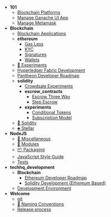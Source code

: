 * **101**
	* [Blockchain Platforms](101/blockchain_platforms.md)
	* [Manage Ganache UI App](101/manage_ganache_ui.md)
	* [Manage Metamask](101/manage_metamask.md)
* **Blockchain**
	* [Blockchain Applications](blockchain/applications.md)
	* **ethereum**
		* [Gas Less](blockchain/ethereum/gas-less.md)
		* [KYC](blockchain/ethereum/kyc.md)
		* [Signatures](blockchain/ethereum/signatures.md)
		* [Wallets](blockchain/ethereum/wallets.md)
	* [:see_no_evil: Experiments](blockchain/experiments.md)
	* [Hyperledger Fabric Development](blockchain/hyperledger_fabric.md)
	* [Pantheon Developer Roadmap](blockchain/pantheon.md)
	* **solidity**
		* [Crowdsale Experiments](blockchain/solidity/crowdsale-experiments.md)
		* **escrow_contracts**
			* [Escrow Three Way](blockchain/solidity/escrow_contracts/escrowthreewaysol.md)
			* [Step Escrow](blockchain/solidity/escrow_contracts/step_escrow.md)
		* **experiments**
			* [Conditional Tokens](blockchain/solidity/experiments/conditional-tokens.md)
			* [Subscription Model](blockchain/solidity/experiments/subscription-model.md)
	* [:game_die: Solidity](blockchain/solidity.md)
	* [:clubs: Stellar](blockchain/stellar.md)
* **NodeJS**
	* [:art: Miscellaneous](nodejs/miscellaneous.md)
	* [:gem: Modules](nodejs/modules.md)
	* [:package: Packaging](nodejs/packaging.md)
	* [JavaScript Style Guide](nodejs/style_guide.md)
	* [Tests](nodejs/tests.md)
* **techhq_development**
	* **Blockchain**
		* [Ethereum Developer Roadmap](techhq_development/blockchain/blockchain_developer_roadmap.md)
		* [Solidity Development (Ethereum Based)](techhq_development/blockchain/blockchain_development.md)
	* [Development Environment](techhq_development/development_environments.md)
* **Welcome**
	* [git](welcome/git.md)
	* [:necktie: Naming Conventions](welcome/naming-conventions.md)
	* [Release process](welcome/release-process.md)
